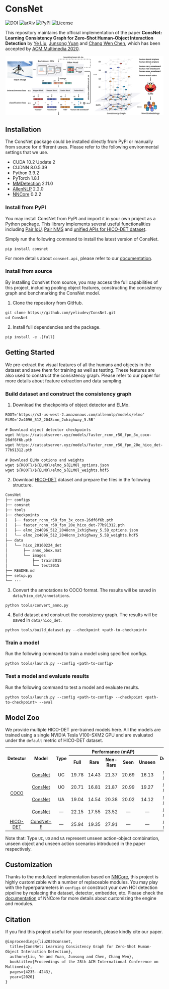 # ConsNet

[![DOI](https://badgen.net/badge/DOI/10.1145%2F3394171.3413600/blue?cache=600)](https://doi.org/10.1145/3394171.3413600)
[![arXiv](https://badgen.net/badge/arXiv/2008.06254/red?cache=600)](https://arxiv.org/abs/2008.06254)
[![PyPI](https://badgen.net/pypi/v/consnet?label=PyPI&cache=600)](https://pypi.org/project/consnet)
[![License](https://badgen.net/github/license/yeliudev/ConsNet?label=License&color=cyan&cache=600)](https://github.com/yeliudev/ConsNet/blob/main/LICENSE)

This repository maintains the official implementation of the paper **ConsNet: Learning Consistency Graph for Zero‐Shot Human‐Object Interaction Detection** by [Ye Liu](https://yeliu.me/), [Junsong Yuan](https://cse.buffalo.edu/~jsyuan/) and [Chang Wen Chen](https://cse.buffalo.edu/faculty/chencw/), which has been accepted by [ACM Multimedia 2020](https://2020.acmmm.org/).

<p align="center"><img src="https://raw.githubusercontent.com/yeliudev/ConsNet/main/.github/model.svg"></p>

## Installation

The ConsNet package could be installed directly from PyPI or manually from source for different uses. Please refer to the following environmental settings that we use.

- CUDA 10.2 Update 2
- CUDNN 8.0.5.39
- Python 3.9.2
- PyTorch 1.8.1
- [MMDetection](https://github.com/open-mmlab/mmdetection) 2.11.0
- [AllenNLP](https://github.com/allenai/allennlp) 2.2.0
- [NNCore](https://github.com/yeliudev/nncore) 0.2.2

### Install from PyPI

You may install ConsNet from PyPI and import it in your own project as a Python package. This library implements several useful functionalities including [Pair IoU](https://consnet.readthedocs.io/en/latest/consnet.api.bbox.html#consnet.api.bbox.pair_iou), [Pair NMS](https://consnet.readthedocs.io/en/latest/consnet.api.bbox.html#consnet.api.bbox.pair_nms) and [unified APIs for HICO-DET dataset](https://consnet.readthedocs.io/en/latest/consnet.api.data.html).

Simply run the following command to install the latest version of ConsNet.

```
pip install consnet
```

For more details about `consnet.api`, please refer to our [documentation](https://consnet.readthedocs.io/).

### Install from source

By installing ConsNet from source, you may access the full capabilities of this project, including pooling object features, constructing the consistency graph and benchmarking the ConsNet model.

1. Clone the repository from GitHub.

```
git clone https://github.com/yeliudev/ConsNet.git
cd ConsNet
```

2. Install full dependencies and the package.

```
pip install -e .[full]
```

## Getting Started

We pre-extract the visual features of all the humans and objects in the dataset and save them for training as well as testing. These features are also used to construct the consistency graph. Please refer to our paper for more details about feature extraction and data sampling.

### Build dataset and construct the consistency graph

1. Download the checkpoints of object detector and ELMo.

```shell
ROOT='https://s3-us-west-2.amazonaws.com/allennlp/models/elmo'
ELMO='2x4096_512_2048cnn_2xhighway_5.5B'

# Download object detector checkpoints
wget https://catcatserver.xyz/models/faster_rcnn_r50_fpn_3x_coco-26df6f6b.pth
wget https://catcatserver.xyz/models/faster_rcnn_r50_fpn_20e_hico_det-77b91312.pth

# Download ELMo options and weights
wget ${ROOT}/${ELMO}/elmo_${ELMO}_options.json
wget ${ROOT}/${ELMO}/elmo_${ELMO}_weights.hdf5
```

2. Download [HICO-DET](http://www-personal.umich.edu/~ywchao/hico/) dataset and prepare the files in the following structure.

```
ConsNet
├── configs
├── consnet
├── tools
├── checkpoints
│   ├── faster_rcnn_r50_fpn_3x_coco-26df6f6b.pth
│   ├── faster_rcnn_r50_fpn_20e_hico_det-77b91312.pth
│   ├── elmo_2x4096_512_2048cnn_2xhighway_5.5B_options.json
│   └── elmo_2x4096_512_2048cnn_2xhighway_5.5B_weights.hdf5
├── data
│   └── hico_20160224_det
│       ├── anno_bbox.mat
│       └── images
│           ├── train2015
│           └── test2015
├── README.md
├── setup.py
└── ···
```

3. Convert the annotations to COCO format. The results will be saved in `data/hico_det/annotations`.

```
python tools/convert_anno.py
```

4. Build dataset and construct the consistency graph. The results will be saved in `data/hico_det`.

```
python tools/build_dataset.py --checkpoint <path-to-checkpoint>
```

### Train a model

Run the following command to train a model using specified configs.

```
python tools/launch.py --config <path-to-config>
```

### Test a model and evaluate results

Run the following command to test a model and evaluate results.

```
python tools/launch.py --config <path-to-config> --checkpoint <path-to-checkpoint> --eval
```

## Model Zoo

We provide multiple HICO-DET pre-trained models here. All the models are trained using a single NVIDIA Tesla V100-SXM2 GPU and are evaluated under the `default` metric of HICO-DET dataset.

<table>
  <tr>
    <th rowspan="2">Detector</th>
    <th rowspan="2">Model</th>
    <th rowspan="2">Type</th>
    <th colspan="5">Performance (mAP)</th>
    <th rowspan="2">Download</th>
  </tr>
  <tr>
    <th>Full</th>
    <th>Rare</th>
    <th>Non-Rare</th>
    <th>Seen</th>
    <th>Unseen</th>
  </tr>
  <tr>
    <td align="center" rowspan="4">
      <a href="https://catcatserver.xyz/models/faster_rcnn_r50_fpn_3x_coco-26df6f6b.pth">COCO</a>
    </td>
    <td align="center">
      <a href="https://github.com/yeliudev/ConsNet/blob/main/configs/consnet_uc_5e_hico_det.py">ConsNet</a>
    </td>
    <td align="center">UC</td>
    <td align="center">19.78</td>
    <td align="center">14.43</td>
    <td align="center">21.37</td>
    <td align="center">20.69</td>
    <td align="center">16.13</td>
    <td align="center">
      <a href="https://catcatserver.xyz/models/consnet/consnet_uc_5e_hico_det/consnet_uc_5e_hico_det-51fed08b.pth">model</a> |
      <a href="https://catcatserver.xyz/models/consnet/consnet_uc_5e_hico_det/metrics.json">metrics</a>
    </td>
  </tr>
  <tr>
    <td align="center">
      <a href="https://github.com/yeliudev/ConsNet/blob/main/configs/consnet_uo_5e_hico_det.py">ConsNet</a>
    </td>
    <td align="center">UO</td>
    <td align="center">20.71</td>
    <td align="center">16.81</td>
    <td align="center">21.87</td>
    <td align="center">20.99</td>
    <td align="center">19.27</td>
    <td align="center">
      <a href="https://catcatserver.xyz/models/consnet/consnet_uo_5e_hico_det/consnet_uo_5e_hico_det-a16a94c3.pth">model</a> |
      <a href="https://catcatserver.xyz/models/consnet/consnet_uo_5e_hico_det/metrics.json">metrics</a>
    </td>
  </tr>
  <tr>
    <td align="center">
      <a href="https://github.com/yeliudev/ConsNet/blob/main/configs/consnet_ua_5e_hico_det.py">ConsNet</a>
    </td>
    <td align="center">UA</td>
    <td align="center">19.04</td>
    <td align="center">14.54</td>
    <td align="center">20.38</td>
    <td align="center">20.02</td>
    <td align="center">14.12</td>
    <td align="center">
      <a href="https://catcatserver.xyz/models/consnet/consnet_ua_5e_hico_det/consnet_ua_5e_hico_det-7ac20fbf.pth">model</a> |
      <a href="https://catcatserver.xyz/models/consnet/consnet_ua_5e_hico_det/metrics.json">metrics</a>
    </td>
  </tr>
  <tr>
    <td align="center">
      <a href="https://github.com/yeliudev/ConsNet/blob/main/configs/consnet_5e_hico_det.py">ConsNet</a>
    </td>
    <td align="center">—</td>
    <td align="center">22.15</td>
    <td align="center">17.55</td>
    <td align="center">23.52</td>
    <td align="center">—</td>
    <td align="center">—</td>
    <td align="center">
      <a href="https://catcatserver.xyz/models/consnet/consnet_5e_hico_det/consnet_5e_hico_det-6e89e1d9.pth">model</a> |
      <a href="https://catcatserver.xyz/models/consnet/consnet_5e_hico_det/metrics.json">metrics</a>
    </td>
  </tr>
  <tr>
    <td align="center">
      <a href="https://catcatserver.xyz/models/faster_rcnn_r50_fpn_20e_hico_det-77b91312.pth">HICO-DET</a>
    </td>
    <td align="center">
      <a href="https://github.com/yeliudev/ConsNet/blob/main/configs/consnet_5e_hico_det.py">ConsNet-F</a>
    </td>
    <td align="center">—</td>
    <td align="center">25.94</td>
    <td align="center">19.35</td>
    <td align="center">27.91</td>
    <td align="center">—</td>
    <td align="center">—</td>
    <td align="center">
      <a href="https://catcatserver.xyz/models/consnet/consnet_f_5e_hico_det/consnet_f_5e_hico_det-efb4f659.pth">model</a> |
      <a href="https://catcatserver.xyz/models/consnet/consnet_f_5e_hico_det/metrics.json">metrics</a>
    </td>
  </tr>
</table>

Note that: Type `UC`, `UO` and `UA` represent unseen action-object combination, unseen object and unseen action scenarios introduced in the paper respectively.

## Customization

Thanks to the modulized implementation based on [NNCore](https://github.com/yeliudev/nncore), this project is highly customizable with a number of replaceable modules. You may play with the hyperparameters in `configs` or construct your own HOI detection pipeline by replacing the dataset, detector, embedder, etc. Please check the [documentation](https://nncore.readthedocs.io/) of NNCore for more details about customizing the engine and modules.

## Citation

If you find this project useful for your research, please kindly cite our paper.

```
@inproceedings{liu2020consnet,
  title={ConsNet: Learning Consistency Graph for Zero-Shot Human-Object Interaction Detection},
  author={Liu, Ye and Yuan, Junsong and Chen, Chang Wen},
  booktitle={Proceedings of the 28th ACM International Conference on Multimedia},
  pages={4235--4243},
  year={2020}
}
```
